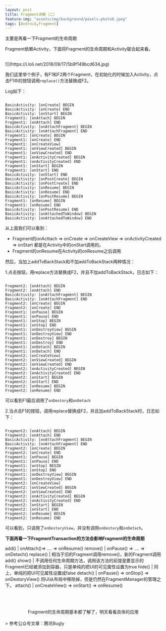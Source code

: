 ```yaml
---
layout: post
title: Fragment详解（二）
feature-img: "assets/img/background/pexels-photo0.jpeg"     
tags: [Android,Fragment]
---
```



主要是再看一下Fragment的生命周期
<br>

Fragment依赖Activity，下面将Fragment的生命周期和Activity联合起来看。

<br>
![](https://i.loli.net/2018/09/17/5b9f149bcd634.jpg)

<br>

我们这里举个例子，有F1和F2两个Fragment，在初始化的时候加入Activity，点击F1中的按钮调用`replace()`方法替换成F2。

Log如下：

```

BasicActivity: [onCreate] BEGIN
BasicActivity: [onCreate] END
BasicActivity: [onStart] BEGIN
Fragment1: [onAttach] BEGIN 
Fragment1: [onAttach] END
BasicActivity: [onAttachFragment] BEGIN
BasicActivity: [onAttachFragment] END
Fragment1: [onCreate] BEGIN
Fragment1: [onCreate] END
Fragment1: [onCreateView]
Fragment1: [onViewCreated] BEGIN
Fragment1: [onViewCreated] END
Fragment1: [onActivityCreated] BEGIN
Fragment1: [onActivityCreated] END
Fragment1: [onStart] BEGIN
Fragment1: [onStart] END
BasicActivity: [onStart] END
BasicActivity: [onPostCreate] BEGIN
BasicActivity: [onPostCreate] END
BasicActivity: [onResume] BEGIN
BasicActivity: [onResume] END
BasicActivity: [onPostResume] BEGIN
Fragment1: [onResume] BEGIN
Fragment1: [onResume] END
BasicActivity: [onPostResume] END
BasicActivity: [onAttachedToWindow] BEGIN
BasicActivity: [onAttachedToWindow] END

```

从上面我们可以看到：


* Fragment的onActtach => onCreate => onCreateView => onActivityCreated => onStart 都是在Activity中的onStart调用的。
* Fragment的onResume在Activity的onResume之后调用

然后，当加上addToBackStack和不加addToBackStack两种情况：

1.点击按钮，用replace方法替换成F2，并且不加addToBackStack，日志如下：


```

Fragment2: [onAttach] BEGIN
Fragment2: [onAttach] END
BasicActivity: [onAttachFragment] BEGIN
BasicActivity: [onAttachFragment] END
Fragment2: [onCreate] BEGIN
Fragment2: [onCreate] END
Fragment1: [onPause] BEGIN
Fragment1: [onPause] END
Fragment1: [onStop] BEGIN
Fragment1: [onStop] END
Fragment1: [onDestroyView] BEGIN
Fragment1: [onDestroyView] END
Fragment1: [onDestroy] BEGIN
Fragment1: [onDestroy] END
Fragment1: [onDetach] BEGIN
Fragment1: [onDetach] END
Fragment2: [onCreateView]
Fragment2: [onViewCreated] BEGIN
Fragment2: [onViewCreated] END
Fragment2: [onActivityCreated] BEGIN
Fragment2: [onActivityCreated] END
Fragment2: [onStart] BEGIN
Fragment2: [onStart] END
Fragment2: [onResume] BEGIN
Fragment2: [onResume] END

```
可以看到F1最后调用了`onDestory`和`onDetach`


2.当点击F1的按钮，调用replace替换成F2，并且加addToBackStack时，日志如下：


```

Fragment2: [onAttach] BEGIN
Fragment2: [onAttach] END
BasicActivity: [onAttachFragment] BEGIN
BasicActivity: [onAttachFragment] END
Fragment2: [onCreate] BEGIN
Fragment2: [onCreate] END
Fragment1: [onPause] BEGIN
Fragment1: [onPause] END
Fragment1: [onStop] BEGIN
Fragment1: [onStop] END
Fragment1: [onDestroyView] BEGIN
Fragment1: [onDestroyView] END
Fragment2: [onCreateView]
Fragment2: [onViewCreated] BEGIN
Fragment2: [onViewCreated] END
Fragment2: [onActivityCreated] BEGIN
Fragment2: [onActivityCreated] END
Fragment2: [onStart] BEGIN
Fragment2: [onStart] END
Fragment2: [onResume] BEGIN
Fragment2: [onResume] END

```

可以看到，只调用了`onDestoryView`，并没有调用`onDestory`和`onDetach`。


**下面再看一下FragmentTransaction的方法会影响Fragment的生命周期**


add() | onAttach()=> .... => onResume()
remove() | onPause() => .... => onDetach()
replace() | 相当于旧的Fragment调用remove()，新的Fragment调用add()
show() | 不调用任何生命周期方法，调用该方法的前提是要显示的Fragment已经被添加到容器，只是单纯的把UI的可见属性设置为true
hide() | 同上，单纯的把UI可见属性设置成false
detach() | onPause() => onStop() => onDestoryView() 将UI从布局中移除掉，但是仍然在FragmentManager的管理之下。
attach() | onCreateView() => onStart() => onResume()

<br>
<br>
<br>
<center> 
Fragment的生命周期基本都了解了，明天看看具体的应用
</center>


<br>
> 参考公众号文章：腾讯Bugly


